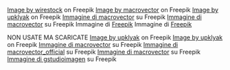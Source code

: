 <a href="https://www.freepik.com/free-photo/low-angle-shot-columns-acropolis-pantheon-athens-greece-sky_8943908.htm#query=archeology&position=4&from_view=search&track=sph">Image by wirestock</a> on Freepik
<a href="https://www.freepik.com/free-vector/museum-interior-flat-background_26766300.htm?query=archeology&collectionId=1936109&&position=13&from_view=collections">Image by macrovector</a> on Freepik
<a href="https://www.freepik.com/free-vector/ancient-ruins-old-architecture-sunken-water-sea-ocean_12876465.htm#query=archeology&position=32&from_view=search&track=sph">Image by upklyak</a> on Freepik
<a href="https://it.freepik.com/vettori-gratuito/composizioni-museali-che-presentano-diverse-mostre-preistoriche-manufatti-di-storia-medievale_3791550.htm#query=flat%20icon%20museum&position=37&from_view=search&track=ais">Immagine di macrovector</a> su Freepik
<a href="https://it.freepik.com/vettori-gratuito/collegamenti-mondiali-comunicazione-globale-aria-e-collegamento-automobilistico_10601859.htm#query=isometric%20world%20connection%20icon%20gps&position=29&from_view=search&track=ais">Immagine di macrovector</a> su Freepik
Immagine di <a href="https://it.freepik.com/vettori-gratuito/isometrica-in-esecuzione-app-mobile-infografica_5185756.htm#page=2&query=isometric%20world%20connection%20icon%20gps&position=17&from_view=search&track=ais">Freepik</a>
Immagine di <a href="https://it.freepik.com/vettori-gratuito/isometrica-in-esecuzione-app-mobile-infografica_5185756.htm#page=2&query=isometric%20world%20connection%20icon%20gps&position=17&from_view=search&track=ais">Freepik</a>        

NON USATE MA SCARICATE
<a href="https://www.freepik.com/free-vector/ruined-temple-abandoned-architecture-building_34567922.htm#query=ancient%20rome%20flat&position=29&from_view=search&track=ais">Image by upklyak</a> on Freepik
<a href="https://www.freepik.com/free-vector/ancient-rome-isometric-cartoon-winter-cityscape_30538674.htm#page=3&query=ancient%20rome%20flat&position=26&from_view=search&track=ais">Image by upklyak</a> on Freepik
<a href="https://it.freepik.com/vettori-gratuito/set-di-icone-di-navigazione_3977000.htm#page=4&query=route%20icon&position=0&from_view=search&track=ais">Immagine di macrovector</a> su Freepik
<a href="https://it.freepik.com/vettori-gratuito/set-di-icone-piatte-posizione_4376301.htm#page=3&query=route%20icon&position=9&from_view=search&track=ais">Immagine di macrovector_official</a> su Freepik
<a href="https://it.freepik.com/vettori-gratuito/concetto-di-design-del-museo-antico_4358847.htm#from_view=detail_alsolike">Immagine di macrovector</a> su Freepik
<a href="https://it.freepik.com/vettori-gratuito/progettazione-di-servizi-postali_5780535.htm#page=3&query=isometric%20map%20gps%20route%20icon&position=3&from_view=search&track=ais">Immagine di gstudioimagen</a> su Freepik